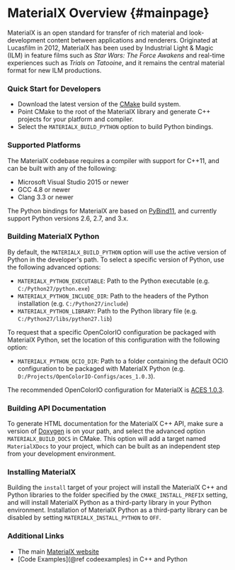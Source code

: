 # MaterialX Overview {#mainpage}

MaterialX is an open standard for transfer of rich material and look-development content between applications and renderers.  Originated at Lucasfilm in 2012, MaterialX has been used by Industrial Light & Magic (ILM) in feature films such as _Star Wars: The Force Awakens_ and real-time experiences such as _Trials on Tatooine_, and it remains the central material format for new ILM productions.

### Quick Start for Developers

- Download the latest version of the [CMake](https://cmake.org) build system.
- Point CMake to the root of the MaterialX library and generate C++ projects for your platform and compiler.
- Select the `MATERIALX_BUILD_PYTHON` option to build Python bindings.

### Supported Platforms

The MaterialX codebase requires a compiler with support for C++11, and can be built with any of the following:

- Microsoft Visual Studio 2015 or newer
- GCC 4.8 or newer
- Clang 3.3 or newer

The Python bindings for MaterialX are based on [PyBind11](https://github.com/pybind/pybind11), and currently support Python versions 2.6, 2.7, and 3.x.

### Building MaterialX Python

By default, the `MATERIALX_BUILD_PYTHON` option will use the active version of Python in the developer's path.  To select a specific version of Python, use the following advanced options:

- `MATERIALX_PYTHON_EXECUTABLE`: Path to the Python executable (e.g. `C:/Python27/python.exe`)
- `MATERIALX_PYTHON_INCLUDE_DIR`: Path to the headers of the Python installation (e.g. `C:/Python27/include`)
- `MATERIALX_PYTHON_LIBRARY`: Path to the Python library file (e.g. `C:/Python27/libs/python27.lib`)

To request that a specific OpenColorIO configuration be packaged with MaterialX Python, set the location of this configuration with the following option:

- `MATERIALX_PYTHON_OCIO_DIR`: Path to a folder containing the default OCIO configuration to be packaged with MaterialX Python (e.g. `D:/Projects/OpenColorIO-Configs/aces_1.0.3`).

The recommended OpenColorIO configuration for MaterialX is [ACES 1.0.3](https://github.com/imageworks/OpenColorIO-Configs/tree/master/aces_1.0.3).

### Building API Documentation

To generate HTML documentation for the MaterialX C++ API, make sure a version of [Doxygen](https://www.doxygen.org/) is on your path, and select the advanced option `MATERIALX_BUILD_DOCS` in CMake.  This option will add a target named `MaterialXDocs` to your project, which can be built as an independent step from your development environment.

### Installing MaterialX

Building the `install` target of your project will install the MaterialX C++ and Python libraries to the folder specified by the `CMAKE_INSTALL_PREFIX` setting, and will install MaterialX Python as a third-party library in your Python environment.  Installation of MaterialX Python as a third-party library can be disabled by setting `MATERIALX_INSTALL_PYTHON` to `OFF`.

### Additional Links

- The main [MaterialX website](http://www.materialx.org)
- [Code Examples](@ref codeexamples) in C++ and Python
